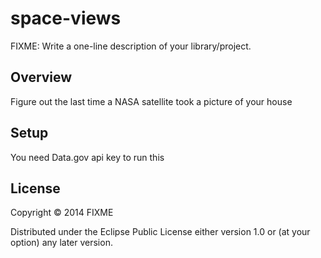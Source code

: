 # space-views

FIXME: Write a one-line description of your library/project.

## Overview

Figure out the last time a NASA satellite took a picture of your house

## Setup
You need Data.gov api key to run this

## License

Copyright © 2014 FIXME

Distributed under the Eclipse Public License either version 1.0 or (at your option) any later version.
